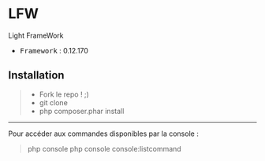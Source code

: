 # LFW
Light FrameWork

 - <kbd>Framework</kbd> : 0.12.170

Installation
----------

> - Fork le repo ! ;)
> - git clone
> - php composer.phar install

----------

Pour accéder aux commandes disponibles par la console :
> php console
> php console console:listcommand
